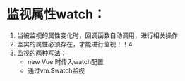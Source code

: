 # 监视属性watch：
1. 当被监视的属性变化时，回调函数自动调用，进行相关操作
2. 坚实的属性必须存在，才能进行监视！！4
3. 监视的两种写法：
    - new Vue 时传入watch配置
    - 通过vm.$watch监视